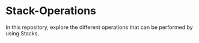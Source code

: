 # Stack-Operations
In this repository, explore the different operations that can be performed by using Stacks.
